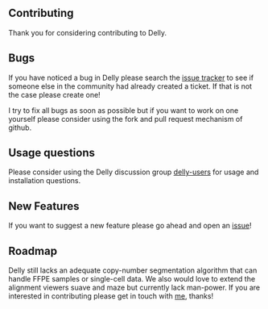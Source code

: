 Contributing
------------
Thank you for considering contributing to Delly.


Bugs
----
If you have noticed a bug in Delly please search the [issue tracker](https://github.com/dellytools/delly/issues) to see if someone else in the community had already created a ticket. If that is not the case please create one!

I try to fix all bugs as soon as possible but if you want to work on one yourself please consider using the fork and pull request mechanism of github.


Usage questions
---------------
Please consider using the Delly discussion group [delly-users](http://groups.google.com/d/forum/delly-users) for usage and installation questions.


New Features
------------
If you want to suggest a new feature please go ahead and open an [issue](https://github.com/dellytools/delly/issues)!


Roadmap
----------
Delly still lacks an adequate copy-number segmentation algorithm that can handle FFPE samples or single-cell data. We also would love to extend the alignment viewers
suave and maze but currently lack man-power. If you are interested in contributing please get in touch with <a href="https://www-db.embl.de/EMBLPersonGroup-PersonPicture/MailForm/?recipient=CP-60010497">me</a>, thanks!
